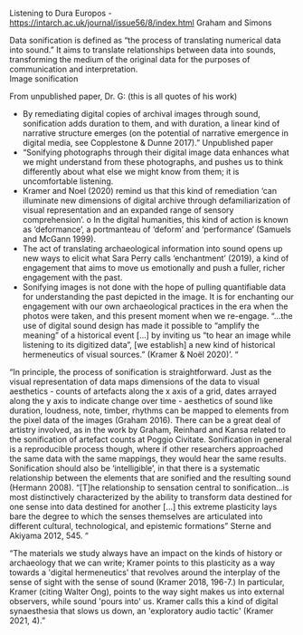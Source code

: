 Listening to Dura Europos - https://intarch.ac.uk/journal/issue56/8/index.html
Graham and Simons

Data sonification is defined as “the process of translating numerical data into sound.”  It aims to translate relationships between data into sounds, transforming the medium of the original data for the purposes of communication and interpretation.   
Image sonification 

From unpublished paper, Dr. G: (this is all quotes of his work)
-	By remediating digital copies of archival images through sound, sonification adds duration to them, and with duration, a linear kind of narrative structure emerges (on the potential of narrative emergence in digital media, see Copplestone & Dunne 2017).” Unpublished paper
-	“Sonifying photographs through their digital image data enhances what we might understand from these photographs, and pushes us to think differently about what else we might know from them; it is uncomfortable listening. 
-	Kramer and Noel (2020) remind us that this kind of remediation ‘can illuminate new dimensions of digital archive through defamiliarization of visual representation and an expanded range of sensory comprehension’. 
o	In the digital humanities, this kind of action is known as ‘deformance’, a portmanteau of ‘deform’ and ‘performance’ (Samuels and McGann 1999). 
-	The act of translating archaeological information into sound opens up new ways to elicit what Sara Perry calls ‘enchantment’ (2019), a kind of engagement that aims to move us emotionally and push a fuller, richer engagement with the past.
-	Sonifying images is not done with the hope of pulling quantifiable data for understanding the past depicted in the image. It is for enchanting our engagement with our own archaeological practices in the era when the photos were taken, and this present moment when we re-engage. “…the use of digital sound design has made it possible to “amplify the meaning” of a historical event […] by inviting us “to hear an image while listening to its digitized data”, [we establish] a new kind of historical hermeneutics of visual sources.” (Kramer & Noël 2020)’. “

“In principle, the process of sonification is straightforward. Just as the visual representation of data maps dimensions of the data to visual aesthetics - counts of artefacts along the x axis of a grid, dates arrayed along the y axis to indicate change over time - aesthetics of sound like duration, loudness, note, timber, rhythms can be mapped to elements from the pixel data of the images (Graham 2016). There can be a great deal of artistry involved, as in the work by Graham, Reinhard and Kansa related to the sonification of artefact counts at Poggio Civitate. Sonification in general is a reproducible process though, where if other researchers approached the same data with the same mappings, they would hear the same results. Sonification should also be ‘intelligible’, in that there is a systematic relationship between the elements that are sonified and the resulting sound (Hermann 2008).
“[T]he relationship to sensation central to sonification...is most distinctively characterized by the ability to transform data destined for one sense into data destined for another [...] this extreme plasticity lays bare the degree to which the senses themselves are articulated into different cultural, technological, and epistemic formations” Sterne and Akiyama 2012, 545. “

“The materials we study always have an impact on the kinds of history or archaeology that we can write; Kramer points to this plasticity as a way towards a 'digital hermeneutics' that revolves around the interplay of the sense of sight with the sense of sound (Kramer 2018, 196-7.) In particular, Kramer (citing Walter Ong), points to the way sight makes us into external observers, while sound 'pours into' us. Kramer calls this a kind of digital synaesthesia that slows us down, an 'exploratory audio tactic' (Kramer 2021, 4).”



